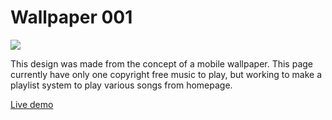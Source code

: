 # Wallpaper 001

![](https://i.ibb.co/P1r847M/Trending-wallpaper-design.jpg)
  
This design was made from the concept of a mobile wallpaper. This page currently have only one copyright free music to play, but working to make a playlist system to play various songs from homepage.

[Live demo](https://2haas.com/wallpapers/001/)

